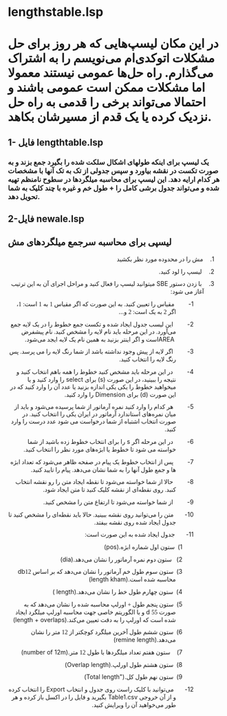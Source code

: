 # lengthstable.lsp
# در این مکان لیسپ‌هایی که هر روز برای حل مشکلات اتوکدی‌ام می‌نویسم را به اشتراک می‌گذارم. راه حل‌ها عمومی نیستند معمولا اما مشکلات ممکن است عمومی باشند و احتمالا می‌تواند برخی را قدمی به راه حل نزدیک کرده یا یک قدم از مسیرشان بکاهد. 

## 1- فایل lengthtable.lsp
### یک لیسپ برای اینکه طولهای اشکال سلکت شده را بگیرد جمع بزند و به صورت تکست در نقشه بیاورد و سپس جدولی از تک به تک آنها با مشخصات هر کدام ارايه دهد. این لیسپ برای محاسبه میلگردها در سطوح نامنظم تهیه شده و می‌تواند جدول برشی کامل را + طول خم و غیره با چند کلیک به شما تحویل دهد. 
## 2-فایل newale.lsp
## لیسپی برای محاسبه سرجمع میلگردهای مش 


<html>
<head>
<meta http-equiv=Content-Type content="text/html; charset=utf-8">
<meta name=Generator content="Microsoft Word 15 (filtered)">


</head>

<body lang=EN-US style='word-wrap:break-word'>

<div class=WordSection1>

<p class=MsoListParagraphCxSpFirst dir=RTL style='margin-top:0cm;margin-right:
36.0pt;margin-bottom:8.0pt;margin-left:0cm;text-align:right;text-indent:-18.0pt;
direction:rtl;unicode-bidi:embed'>1.<span style='font:7.0pt "Times New Roman"'>&nbsp;&nbsp;&nbsp;&nbsp;&nbsp;&nbsp;
</span><span dir=RTL></span><span lang=FA style='font-family:"B Yagut"'>مش را
در محدوده مورد نظر بکشید</span></p>

<p class=MsoListParagraphCxSpMiddle dir=RTL style='margin-top:0cm;margin-right:
36.0pt;margin-bottom:8.0pt;margin-left:0cm;text-align:right;text-indent:-18.0pt;
direction:rtl;unicode-bidi:embed'>2.<span style='font:7.0pt "Times New Roman"'>&nbsp;&nbsp;&nbsp;&nbsp;&nbsp;&nbsp;
</span><span dir=RTL></span><span lang=FA style='font-family:"B Yagut"'>لیسپ را
لود کنید</span><span dir=LTR></span><span dir=LTR><span dir=LTR></span>.</span></p>

<p class=MsoListParagraphCxSpMiddle dir=RTL style='margin-top:0cm;margin-right:
36.0pt;margin-bottom:8.0pt;margin-left:0cm;text-align:right;text-indent:-18.0pt;
direction:rtl;unicode-bidi:embed'>3.<span style='font:7.0pt "Times New Roman"'>&nbsp;&nbsp;&nbsp;&nbsp;&nbsp;&nbsp;
</span><span dir=RTL></span><span lang=FA style='font-family:"B Yagut"'>با زدن
دستور</span><span dir=LTR></span><span dir=LTR><span dir=LTR></span> SBE </span><span
lang=FA style='font-family:"B Yagut"'>میتوانید لیسپ را فعال کنید و مراحل اجرای
آن به این ترتیب آغاز می شود</span><span dir=LTR></span><span dir=LTR><span
dir=LTR></span>:</span></p>

<p class=MsoListParagraphCxSpMiddle dir=RTL style='margin-top:0cm;margin-right:
84.75pt;margin-bottom:8.0pt;margin-left:0cm;text-align:right;text-indent:-30.75pt;
direction:rtl;unicode-bidi:embed'>1-<span style='font:7.0pt "Times New Roman"'>&nbsp;&nbsp;&nbsp;&nbsp;&nbsp;&nbsp;&nbsp;&nbsp;&nbsp;&nbsp;&nbsp;&nbsp;&nbsp;
</span><span dir=RTL></span><span lang=FA style='font-family:"B Yagut"'>مقیاس
را تعیین کنید. به این صورت که اگر مقیاس 1 به 1 است: 1، اگر 2 به یک است: 2 و</span><span
dir=LTR></span><span dir=LTR><span dir=LTR></span> ...</span></p>

<p class=MsoListParagraphCxSpMiddle dir=RTL style='margin-top:0cm;margin-right:
84.75pt;margin-bottom:8.0pt;margin-left:0cm;text-align:right;text-indent:-30.75pt;
direction:rtl;unicode-bidi:embed'>2-<span style='font:7.0pt "Times New Roman"'>&nbsp;&nbsp;&nbsp;&nbsp;&nbsp;&nbsp;&nbsp;&nbsp;&nbsp;&nbsp;&nbsp;&nbsp;&nbsp;
</span><span dir=RTL></span><span lang=FA style='font-family:"B Yagut"'>این لیسب
جدول ایجاد شده و تکست جمع خطوط را در یک لایه جمع می‌آورد. در این مرحله باید نام
لایه را مشخص کنید. نام پیشفرض</span><span dir=LTR></span><span dir=LTR><span
dir=LTR></span> AREA </span><span lang=FA style='font-family:"B Yagut"'>است و
اگر اینتر بزنید به همین نام یک لایه ایجد می‌شود</span><span dir=LTR></span><span
dir=LTR><span dir=LTR></span>.</span></p>

<p class=MsoListParagraphCxSpMiddle dir=RTL style='margin-top:0cm;margin-right:
84.75pt;margin-bottom:8.0pt;margin-left:0cm;text-align:right;text-indent:-30.75pt;
direction:rtl;unicode-bidi:embed'>3-<span style='font:7.0pt "Times New Roman"'>&nbsp;&nbsp;&nbsp;&nbsp;&nbsp;&nbsp;&nbsp;&nbsp;&nbsp;&nbsp;&nbsp;&nbsp;&nbsp;
</span><span dir=RTL></span><span lang=FA style='font-family:"B Yagut"'>اگر لایه
از پیش وجود نداشته باشد از شما رنگ لایه را می پرسد. پس رنگ لایه را انتخاب کنید</span><span
dir=LTR></span><span dir=LTR><span dir=LTR></span>.</span></p>

<p class=MsoListParagraphCxSpMiddle dir=RTL style='margin-top:0cm;margin-right:
84.75pt;margin-bottom:8.0pt;margin-left:0cm;text-align:right;text-indent:-30.75pt;
direction:rtl;unicode-bidi:embed'>4-<span style='font:7.0pt "Times New Roman"'>&nbsp;&nbsp;&nbsp;&nbsp;&nbsp;&nbsp;&nbsp;&nbsp;&nbsp;&nbsp;&nbsp;&nbsp;&nbsp;
</span><span dir=RTL></span><span lang=FA style='font-family:"B Yagut"'>در این
مرحله باید مشخص کنید خطوط را همه باهم انتخاب کنید و نتیجه را ببینید، در این
صورت</span><span dir=LTR></span><span dir=LTR><span dir=LTR></span> (s) </span><span
lang=FA style='font-family:"B Yagut"'>برای</span><span dir=LTR></span><span
dir=LTR><span dir=LTR></span> select </span><span lang=FA style='font-family:
"B Yagut"'>را وارد کنید و یا میخواهید خطوط را یکی یکی اندازه بزنید یا عدد آن را
وارد کنید که در این صورت</span><span dir=LTR></span><span dir=LTR><span
dir=LTR></span> (d) </span><span lang=FA style='font-family:"B Yagut"'>برای</span><span
dir=LTR></span><span dir=LTR><span dir=LTR></span> Dimension </span><span
lang=FA style='font-family:"B Yagut"'>را وارد کنید</span><span dir=LTR></span><span
dir=LTR><span dir=LTR></span>. </span></p>

<p class=MsoListParagraphCxSpMiddle dir=RTL style='margin-top:0cm;margin-right:
84.75pt;margin-bottom:8.0pt;margin-left:0cm;text-align:right;text-indent:-30.75pt;
direction:rtl;unicode-bidi:embed'>5-<span style='font:7.0pt "Times New Roman"'>&nbsp;&nbsp;&nbsp;&nbsp;&nbsp;&nbsp;&nbsp;&nbsp;&nbsp;&nbsp;&nbsp;&nbsp;&nbsp;
</span><span dir=RTL></span><span lang=FA style='font-family:"B Yagut"'>هر کدام
را وارد کنید نمره آرماتور از شما پرسیده می‌شود و باید از میان نمره‌های
استاندارد آرماتور در ایران یکی را انتخاب کنید. در صورت انتخاب اشتباه از شما
درخواست می شود عدد درست را وارد کنید</span><span dir=LTR></span><span dir=LTR><span
dir=LTR></span>.</span></p>

<p class=MsoListParagraphCxSpMiddle dir=RTL style='margin-top:0cm;margin-right:
84.75pt;margin-bottom:8.0pt;margin-left:0cm;text-align:right;text-indent:-30.75pt;
direction:rtl;unicode-bidi:embed'>6-<span style='font:7.0pt "Times New Roman"'>&nbsp;&nbsp;&nbsp;&nbsp;&nbsp;&nbsp;&nbsp;&nbsp;&nbsp;&nbsp;&nbsp;&nbsp;&nbsp;
</span><span dir=RTL></span><span lang=FA style='font-family:"B Yagut"'>در این
مرحله اگر</span><span dir=LTR></span><span dir=LTR><span dir=LTR></span> s </span><span
lang=FA style='font-family:"B Yagut"'>را برای انتخاب خطوط زده باشید از شما
خواسته می شود تا خطوط یا ابژه‌های مورد نظر را انتخاب کنید</span><span dir=LTR></span><span
dir=LTR><span dir=LTR></span>.</span></p>

<p class=MsoListParagraphCxSpMiddle dir=RTL style='margin-top:0cm;margin-right:
84.75pt;margin-bottom:8.0pt;margin-left:0cm;text-align:right;text-indent:-30.75pt;
direction:rtl;unicode-bidi:embed'>7-<span style='font:7.0pt "Times New Roman"'>&nbsp;&nbsp;&nbsp;&nbsp;&nbsp;&nbsp;&nbsp;&nbsp;&nbsp;&nbsp;&nbsp;&nbsp;&nbsp;
</span><span dir=RTL></span><span lang=FA style='font-family:"B Yagut"'>پس از
انتخاب خطوط یک پیام در صفحه ظاهر می‌شود که تعداد ابژه ها و جمع طول آنها را به
شما نشان می‌دهد. پیام را تایید کنید</span><span dir=LTR></span><span dir=LTR><span
dir=LTR></span>.</span></p>

<p class=MsoListParagraphCxSpMiddle dir=RTL style='margin-top:0cm;margin-right:
84.75pt;margin-bottom:8.0pt;margin-left:0cm;text-align:right;text-indent:-30.75pt;
direction:rtl;unicode-bidi:embed'>8-<span style='font:7.0pt "Times New Roman"'>&nbsp;&nbsp;&nbsp;&nbsp;&nbsp;&nbsp;&nbsp;&nbsp;&nbsp;&nbsp;&nbsp;&nbsp;&nbsp;
</span><span dir=RTL></span><span lang=FA style='font-family:"B Yagut"'>حالا از
شما خواسته می‌شود تا نقطه ایجاد متن را رو نقشه انتخاب کنبد. روی نقطه‌ای از نقشه
کلیک کنید تا متن ایجاد شود</span><span dir=LTR></span><span dir=LTR><span
dir=LTR></span>.</span></p>

<p class=MsoListParagraphCxSpMiddle dir=RTL style='margin-top:0cm;margin-right:
84.75pt;margin-bottom:8.0pt;margin-left:0cm;text-align:right;text-indent:-30.75pt;
direction:rtl;unicode-bidi:embed'>9-<span style='font:7.0pt "Times New Roman"'>&nbsp;&nbsp;&nbsp;&nbsp;&nbsp;&nbsp;&nbsp;&nbsp;&nbsp;&nbsp;&nbsp;&nbsp;&nbsp;
</span><span dir=RTL></span><span lang=FA style='font-family:"B Yagut"'>از شما
خواسته می‌شود تا ارتفاع متن را مشخص کنید</span><span dir=LTR></span><span
dir=LTR><span dir=LTR></span>.</span></p>

<p class=MsoListParagraphCxSpMiddle dir=RTL style='margin-top:0cm;margin-right:
84.75pt;margin-bottom:8.0pt;margin-left:0cm;text-align:right;text-indent:-30.75pt;
direction:rtl;unicode-bidi:embed'>10-<span style='font:7.0pt "Times New Roman"'>&nbsp;&nbsp;&nbsp;&nbsp;&nbsp;&nbsp;&nbsp;&nbsp;&nbsp;&nbsp;
</span><span dir=RTL></span><span lang=FA style='font-family:"B Yagut"'>متن را
می‌توانید روی نقشه ببینید. حالا باید نقطه‌ای را مشخص کنید تا جدول ایجاد شده روی
نقشه بیفتد</span><span dir=LTR></span><span dir=LTR><span dir=LTR></span>.</span></p>

<p class=MsoListParagraphCxSpMiddle dir=RTL style='margin-top:0cm;margin-right:
84.75pt;margin-bottom:8.0pt;margin-left:0cm;text-align:right;text-indent:-30.75pt;
direction:rtl;unicode-bidi:embed'>11-<span style='font:7.0pt "Times New Roman"'>&nbsp;&nbsp;&nbsp;&nbsp;&nbsp;&nbsp;&nbsp;&nbsp;&nbsp;&nbsp;
</span><span dir=RTL></span><span lang=FA style='font-family:"B Yagut"'>جدول ایجاد
شده به این صورت است: </span></p>

<p class=MsoListParagraphCxSpMiddle dir=RTL style='margin-top:0cm;margin-right:
85.15pt;margin-bottom:8.0pt;margin-left:0cm;text-align:right;text-indent:-11.45pt;
direction:rtl;unicode-bidi:embed'>1)<span style='font:7.0pt "Times New Roman"'>&nbsp;&nbsp;
</span><span dir=RTL></span><span lang=FA style='font-family:"B Yagut"'>ستون
اول شماره ابژه</span><span dir=LTR></span><span dir=LTR><span dir=LTR></span>
(pos).</span></p>

<p class=MsoListParagraphCxSpMiddle dir=RTL style='margin-top:0cm;margin-right:
85.15pt;margin-bottom:8.0pt;margin-left:0cm;text-align:right;text-indent:-11.45pt;
direction:rtl;unicode-bidi:embed'><span dir=RTL></span>2)<span
style='font:7.0pt "Times New Roman"'>&nbsp;&nbsp; </span><span dir=RTL></span><span
dir=LTR> </span><span lang=FA style='font-family:"B Yagut"'>ستون دوم نمره
آرماتور را نشان می‌دهد</span><span dir=LTR></span><span dir=LTR><span dir=LTR></span>
(dia). </span></p>

<p class=MsoListParagraphCxSpMiddle dir=RTL style='margin-top:0cm;margin-right:
85.15pt;margin-bottom:8.0pt;margin-left:0cm;text-align:right;text-indent:-11.45pt;
direction:rtl;unicode-bidi:embed'>3)<span style='font:7.0pt "Times New Roman"'>&nbsp;&nbsp;
</span><span dir=RTL></span><span lang=FA style='font-family:"B Yagut"'>ستون
سوم طول خم آرماتور را نشان می‌دهد که بر اساس 12</span><span dir=LTR>db </span><span
lang=FA style='font-family:"B Yagut"'>محاسبه شده است</span><span dir=LTR></span><span
dir=LTR><span dir=LTR></span> (length kham).</span></p>

<p class=MsoListParagraphCxSpMiddle dir=RTL style='margin-top:0cm;margin-right:
85.15pt;margin-bottom:8.0pt;margin-left:0cm;text-align:right;text-indent:-11.45pt;
direction:rtl;unicode-bidi:embed'>4)<span style='font:7.0pt "Times New Roman"'>&nbsp;&nbsp;
</span><span dir=RTL></span><span lang=FA style='font-family:"B Yagut"'>ستون
چهارم طول خط را نشان می‌دهد</span><span dir=LTR></span><span dir=LTR><span
dir=LTR></span> ( length). </span></p>

<p class=MsoListParagraphCxSpMiddle dir=RTL style='margin-top:0cm;margin-right:
85.15pt;margin-bottom:8.0pt;margin-left:0cm;text-align:right;text-indent:-11.45pt;
direction:rtl;unicode-bidi:embed'>5)<span style='font:7.0pt "Times New Roman"'>&nbsp;&nbsp;
</span><span dir=RTL></span><span lang=FA style='font-family:"B Yagut"'>ستون
پنجم طول + اورلپ محاسبه شده را نشان می‌دهد که به صورت 55</span><span dir=LTR>d </span><span
dir=RTL></span><span style='font-family:"B Yagut"'><span dir=RTL></span> <span
lang=FA>و با الگوریتم خاصی جهت محاسبه اورلپ میلگرد ایجاد شده است که اورلپ را به
دقت تعیین می‌کند</span></span><span dir=LTR></span><span dir=LTR><span dir=LTR></span>
(length + overlaps).</span></p>

<p class=MsoListParagraphCxSpMiddle dir=RTL style='margin-top:0cm;margin-right:
85.15pt;margin-bottom:8.0pt;margin-left:0cm;text-align:right;text-indent:-11.45pt;
direction:rtl;unicode-bidi:embed'>6)<span style='font:7.0pt "Times New Roman"'>&nbsp;&nbsp;
</span><span dir=RTL></span><span lang=FA style='font-family:"B Yagut"'>ستون
ششم طول آخرین میلگرد کوچکتر از 12 متر را نشان می‌دهد</span><span dir=LTR></span><span
dir=LTR><span dir=LTR></span>(remine length). </span></p>

<p class=MsoListParagraphCxSpMiddle dir=RTL style='margin-top:0cm;margin-right:
85.15pt;margin-bottom:8.0pt;margin-left:0cm;text-align:right;text-indent:-11.45pt;
direction:rtl;unicode-bidi:embed'><span dir=RTL></span>7)<span
style='font:7.0pt "Times New Roman"'>&nbsp;&nbsp; </span><span dir=RTL></span><span
dir=LTR>  </span><span lang=FA style='font-family:"B Yagut"'>ستون هفتم تعداد میلگردها
با طول 12 متر</span><span dir=LTR></span><span dir=LTR><span dir=LTR></span>
(number of 12m).</span></p>

<p class=MsoListParagraphCxSpMiddle dir=RTL style='margin-top:0cm;margin-right:
85.15pt;margin-bottom:8.0pt;margin-left:0cm;text-align:right;text-indent:-11.45pt;
direction:rtl;unicode-bidi:embed'>8)<span style='font:7.0pt "Times New Roman"'>&nbsp;&nbsp;
</span><span dir=RTL></span><span lang=FA style='font-family:"B Yagut"'>ستون
هشتم طول اورلپ</span><span dir=LTR></span><span dir=LTR><span dir=LTR></span>
(Overlap length).</span></p>

<p class=MsoListParagraphCxSpMiddle dir=RTL style='margin-top:0cm;margin-right:
85.15pt;margin-bottom:8.0pt;margin-left:0cm;text-align:right;text-indent:-11.45pt;
direction:rtl;unicode-bidi:embed'>9)<span style='font:7.0pt "Times New Roman"'>&nbsp;&nbsp;
</span><span dir=RTL></span><span lang=FA style='font-family:"B Yagut"'>ستون
نهم طول کل</span><span dir=LTR></span><span dir=LTR><span dir=LTR></span>
(Total length&quot;). </span></p>

<p class=MsoListParagraphCxSpLast dir=RTL style='margin-top:0cm;margin-right:
84.75pt;margin-bottom:8.0pt;margin-left:0cm;text-align:right;text-indent:-30.75pt;
direction:rtl;unicode-bidi:embed'>12-<span style='font:7.0pt "Times New Roman"'>&nbsp;&nbsp;&nbsp;&nbsp;&nbsp;&nbsp;&nbsp;&nbsp;&nbsp;&nbsp;
</span><span dir=RTL></span><span lang=FA style='font-family:"B Yagut"'>می‌توانید
با کلیک راست روی جدول و انتخاب</span><span dir=LTR></span><span dir=LTR><span
dir=LTR></span> Export </span><span lang=FA style='font-family:"B Yagut"'>را
انتخاب کرده و از آن خروجی</span><span dir=LTR></span><span dir=LTR><span
dir=LTR></span> Table1.csv </span><span lang=FA style='font-family:"B Yagut"'>بگیرید
و فایل را در اکسل باز کرده و هر طور می‌خواهید آن را ویرایش کنید</span><span
dir=LTR></span><span dir=LTR><span dir=LTR></span>.</span></p>

</div>

</body>

</html>





          
